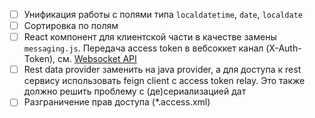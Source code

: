 - [ ] Унификация работы с полями типа `localdatetime`, `date`, `localdate`
- [ ] Сортировка по полям
- [ ] React компонент для клиентской части в качестве замены `messaging.js`.
      Передача access token в вебсоккет канал (X-Auth-Token), см. [Websocket API](Websocket.md)
- [ ] Rest data provider заменить на java provider, а для доступа к rest сервису
      использовать feign client с access token relay. Это также должно решить проблему с (де)сериализацией дат
- [ ] Разграничение прав доступа (*.access.xml)
